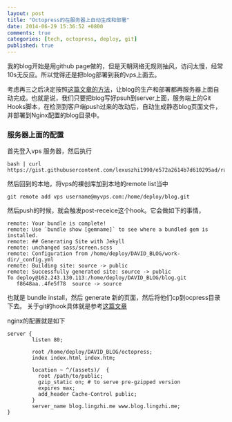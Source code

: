 ```yaml
---
layout: post
title: "Octopress的在服务器上自动生成和部署"
date: 2014-06-29 15:36:52 +0800
comments: true
categories: [tech, octopress, deploy, git]
published: true
---
```


我的blog开始是用github page做的，但是天朝网络无规则抽风，访问太慢，经常10s无反应。所以觉得还是把blog部署到我的vps上面去。

考虑再三之后决定按照[这篇文章的方法](http://www.xiaozhou.net/octopress-auto-generate-and-deploy-2013-08-15.html)，让blog的生产和部署都再服务器上面自动完成。也就是说，我们只要把blog写好psuh到server上面，服务端上的Git Hooks脚本，在检测到客户端push过来的改动后，自动生成静态blog页面文件，并部署到Nginx配置的blog目录中。

### 服务器上面的配置

<!-- more -->

首先登入vps 服务器，然后执行

```
bash | curl https://gist.githubusercontent.com/lexuszhi1990/e572a2614b7d610295ad/raw/077b0abdf6479d06bfa3ecabb846f3d9e57e33a6/octopress_setup.sh
```

然后回到的本地，将vps的裸创库加到本地的remote list当中

```
git remote add vps username@myvps.com:/home/deploy/blog.git
```

然后push的时候，就会触发post-receice这个hook。它会做如下的事情，

```
remote: Your bundle is complete!
remote: Use `bundle show [gemname]` to see where a bundled gem is installed.
remote: ## Generating Site with Jekyll
remote: unchanged sass/screen.scss
remote: Configuration from /home/deploy/DAVID_BLOG/work-dir/_config.yml
remote: Building site: source -> public
remote: Successfully generated site: source -> public
To deploy@162.243.130.113:/home/deploy/DAVID_BLOG/blog.git
   f8648aa..4fe5f78  source -> source
```
也就是 bundle install，然后 generate 新的页面，然后将他们cp到ocpress目录下去。
关于git的hook具体就是参考[这篇文章](http://gitbook.liuhui998.com/5_8.html)

nginx的配置就是如下

```
server {
        listen 80;

        root /home/deploy/DAVID_BLOG/octopress;
        index index.html index.htm;

        location ~ ^/(assets)/  {
          root /path/to/public;
          gzip_static on; # to serve pre-gzipped version
          expires max;
          add_header Cache-Control public;
        }
        server_name blog.lingzhi.me www.blog.lingzhi.me;
}
```

